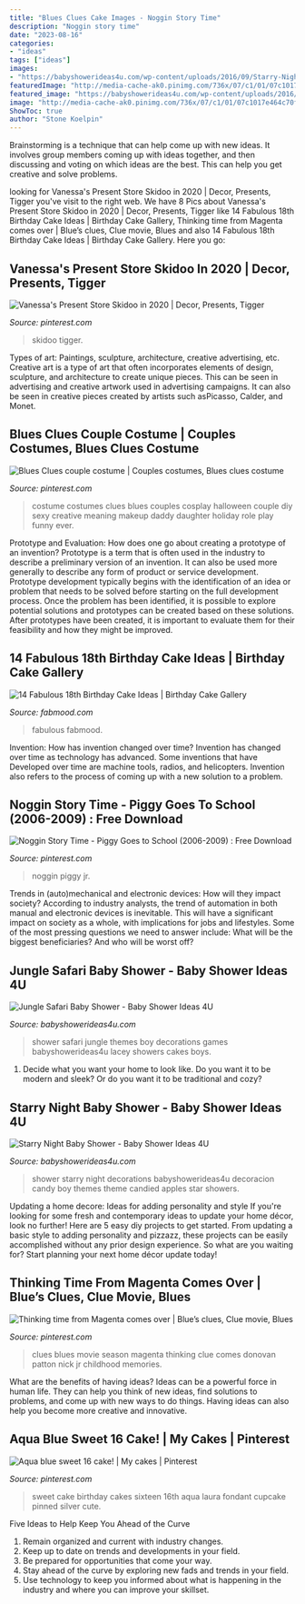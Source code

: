 ```yaml
---
title: "Blues Clues Cake Images - Noggin Story Time"
description: "Noggin story time"
date: "2023-08-16"
categories:
- "ideas"
tags: ["ideas"]
images:
- "https://babyshowerideas4u.com/wp-content/uploads/2016/09/Starry-Night-Baby-Shower-Candied-Apples.jpg"
featuredImage: "http://media-cache-ak0.pinimg.com/736x/07/c1/01/07c1017e464c70ffd0c43c0ef98b3198.jpg"
featured_image: "https://babyshowerideas4u.com/wp-content/uploads/2016/09/Starry-Night-Baby-Shower-Candied-Apples.jpg"
image: "http://media-cache-ak0.pinimg.com/736x/07/c1/01/07c1017e464c70ffd0c43c0ef98b3198.jpg"
ShowToc: true
author: "Stone Koelpin"
---
```



Brainstorming is a technique that can help come up with new ideas. It involves group members coming up with ideas together, and then discussing and voting on which ideas are the best. This can help you get creative and solve problems.

	

		
looking for Vanessa&#039;s Present Store Skidoo in 2020 | Decor, Presents, Tigger you've visit to the right web. We have 8 Pics about Vanessa&#039;s Present Store Skidoo in 2020 | Decor, Presents, Tigger like 14 Fabulous 18th Birthday Cake Ideas | Birthday Cake Gallery, Thinking time from Magenta comes over | Blue’s clues, Clue movie, Blues and also 14 Fabulous 18th Birthday Cake Ideas | Birthday Cake Gallery. Here you go:
		
    
## Vanessa&#039;s Present Store Skidoo In 2020 | Decor, Presents, Tigger

<img loading=lazy src="https://i.pinimg.com/736x/44/81/24/44812410bdf0da5299c823b81aef3b2f.jpg" onerror="this.onerror=null;this.src='https://tse4.mm.bing.net/th?id=OIP.sC1w3_2HHZIgXBqmHTY0fAHaEK&amp;pid=15.1';" alt="Vanessa&#039;s Present Store Skidoo in 2020 | Decor, Presents, Tigger">

_Source: pinterest.com_

>skidoo tigger. 

	

Types of art: Paintings, sculpture, architecture, creative advertising, etc.
Creative art is a type of art that often incorporates elements of design, sculpture, and architecture to create unique pieces. This can be seen in advertising and creative artwork used in advertising campaigns. It can also be seen in creative pieces created by artists such asPicasso, Calder, and Monet.

    
## Blues Clues Couple Costume | Couples Costumes, Blues Clues Costume

<img loading=lazy src="https://i.pinimg.com/originals/69/e9/9d/69e99dce91f9be06358b68fa719475dc.jpg" onerror="this.onerror=null;this.src='https://tse2.mm.bing.net/th?id=OIP.RZJGxz8SK7IESJxHqQBBxwHaLH&amp;pid=15.1';" alt="Blues Clues couple costume | Couples costumes, Blues clues costume">

_Source: pinterest.com_

>costume costumes clues blues couples cosplay halloween couple diy sexy creative meaning makeup daddy daughter holiday role play funny ever. 

	

Prototype and Evaluation: How does one go about creating a prototype of an invention?
Prototype is a term that is often used in the industry to describe a preliminary version of an invention. It can also be used more generally to describe any form of product or service development. Prototype development typically begins with the identification of an idea or problem that needs to be solved before starting on the full development process. Once the problem has been identified, it is possible to explore potential solutions and prototypes can be created based on these solutions. After prototypes have been created, it is important to evaluate them for their feasibility and how they might be improved.

    
## 14 Fabulous 18th Birthday Cake Ideas | Birthday Cake Gallery

<img loading=lazy src="https://www.fabmood.com/wp-content/uploads/2021/08/18th-birthday-cake-ideas-1.jpg" onerror="this.onerror=null;this.src='https://tse2.mm.bing.net/th?id=OIP.CxPtWsKpRlpLm8okXpmrvAHaMQ&amp;pid=15.1';" alt="14 Fabulous 18th Birthday Cake Ideas | Birthday Cake Gallery">

_Source: fabmood.com_

>fabulous fabmood. 

	

Invention: How has invention changed over time?
Invention has changed over time as technology has advanced. Some inventions that have Developed over time are machine tools, radios, and helicopters. Invention also refers to the process of coming up with a new solution to a problem.

    
## Noggin Story Time - Piggy Goes To School (2006-2009) : Free Download

<img loading=lazy src="https://i.pinimg.com/736x/0b/93/e7/0b93e7511265eed09dd0f13638c5ab1b.jpg" onerror="this.onerror=null;this.src='https://tse2.mm.bing.net/th?id=OIP.kXmTbfrt-ON8HMxKp8QLHQHaFj&amp;pid=15.1';" alt="Noggin Story Time - Piggy Goes to School (2006-2009) : Free Download">

_Source: pinterest.com_

>noggin piggy jr. 

	

Trends in (auto)mechanical and electronic devices: How will they impact society?
According to industry analysts, the trend of automation in both manual and electronic devices is inevitable. This will have a significant impact on society as a whole, with implications for jobs and lifestyles. Some of the most pressing questions we need to answer include: What will be the biggest beneficiaries? And who will be worst off?

    
## Jungle Safari Baby Shower - Baby Shower Ideas 4U

<img loading=lazy src="https://babyshowerideas4u.com/wp-content/uploads/2014/04/Jungle-Safari-Baby-Shower-1-600x923.jpg" onerror="this.onerror=null;this.src='https://tse1.mm.bing.net/th?id=OIP.y790V2KU7CF9NEiHdHhkDQHaLZ&amp;pid=15.1';" alt="Jungle Safari Baby Shower - Baby Shower Ideas 4U">

_Source: babyshowerideas4u.com_

>shower safari jungle themes boy decorations games babyshowerideas4u lacey showers cakes boys. 

	

1. Decide what you want your home to look like. Do you want it to be modern and sleek? Or do you want it to be traditional and cozy?

    
## Starry Night Baby Shower - Baby Shower Ideas 4U

<img loading=lazy src="https://babyshowerideas4u.com/wp-content/uploads/2016/09/Starry-Night-Baby-Shower-Candied-Apples.jpg" onerror="this.onerror=null;this.src='https://tse3.mm.bing.net/th?id=OIP.d3Oqj8h7n6iIgZmco2JIUQHaJ4&amp;pid=15.1';" alt="Starry Night Baby Shower - Baby Shower Ideas 4U">

_Source: babyshowerideas4u.com_

>shower starry night decorations babyshowerideas4u decoracion candy boy themes theme candied apples star showers. 

	

Updating a home decore: Ideas for adding personality and style
If you're looking for some fresh and contemporary ideas to update your home décor, look no further! Here are 5 easy diy projects to get started. From updating a basic style to adding personality and pizzazz, these projects can be easily accomplished without any prior design experience. So what are you waiting for? Start planning your next home décor update today!

    
## Thinking Time From Magenta Comes Over | Blue’s Clues, Clue Movie, Blues

<img loading=lazy src="https://i.pinimg.com/736x/08/24/47/082447f5ddf1c895195ee16a2ceab58c.jpg" onerror="this.onerror=null;this.src='https://tse4.mm.bing.net/th?id=OIP.EE27FqdRTJDptJvk0TNS2wHaFj&amp;pid=15.1';" alt="Thinking time from Magenta comes over | Blue’s clues, Clue movie, Blues">

_Source: pinterest.com_

>clues blues movie season magenta thinking clue comes donovan patton nick jr childhood memories. 

	

What are the benefits of having ideas?
Ideas can be a powerful force in human life. They can help you think of new ideas, find solutions to problems, and come up with new ways to do things. Having ideas can also help you become more creative and innovative.

    
## Aqua Blue Sweet 16 Cake! | My Cakes | Pinterest

<img loading=lazy src="http://media-cache-ak0.pinimg.com/736x/07/c1/01/07c1017e464c70ffd0c43c0ef98b3198.jpg" onerror="this.onerror=null;this.src='https://tse3.mm.bing.net/th?id=OIP.HvxCbXvTcdS5G5oMEG8mQgHaJ4&amp;pid=15.1';" alt="Aqua blue sweet 16 cake! | My cakes | Pinterest">

_Source: pinterest.com_

>sweet cake birthday cakes sixteen 16th aqua laura fondant cupcake pinned silver cute. 

	

Five Ideas to Help Keep You Ahead of the Curve
1. Remain organized and current with industry changes.
2. Keep up to date on trends and developments in your field.
3. Be prepared for opportunities that come your way.
4. Stay ahead of the curve by exploring new fads and trends in your field.
5. Use technology to keep you informed about what is happening in the industry and where you can improve your skillset.

